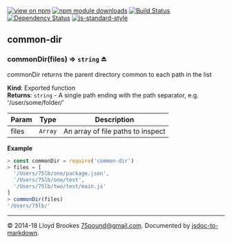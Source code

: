 [![view on npm](http://img.shields.io/npm/v/common-dir.svg)](https://www.npmjs.org/package/common-dir)
[![npm module downloads](http://img.shields.io/npm/dt/common-dir.svg)](https://www.npmjs.org/package/common-dir)
[![Build Status](https://travis-ci.org/75lb/common-dir.svg?branch=master)](https://travis-ci.org/75lb/common-dir)
[![Dependency Status](https://david-dm.org/75lb/common-dir.svg)](https://david-dm.org/75lb/common-dir)
[![js-standard-style](https://img.shields.io/badge/code%20style-standard-brightgreen.svg)](https://github.com/feross/standard)

<a name="module_common-dir"></a>

## common-dir
<a name="exp_module_common-dir--commonDir"></a>

### commonDir(files) ⇒ <code>string</code> ⏏
commonDir returns the parent directory common to each path in the list

**Kind**: Exported function  
**Returns**: <code>string</code> - A single path ending with the path separator, e.g. '/user/some/folder/'  

| Param | Type | Description |
| --- | --- | --- |
| files | <code>Array</code> | An array of file paths to inspect |

**Example**  
```js
> const commonDir = require('common-dir')
> files = [
  '/Users/75lb/one/package.json',
  '/Users/75lb/one/test',
  '/Users/75lb/two/test/main.js'
]
> commonDir(files)
'/Users/75lb/'
```

* * *

&copy; 2014-18 Lloyd Brookes <75pound@gmail.com>. Documented by [jsdoc-to-markdown](https://github.com/jsdoc2md/jsdoc-to-markdown).

